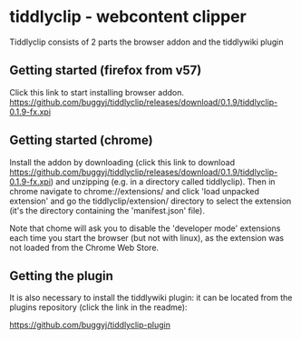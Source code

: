 tiddlyclip -  webcontent clipper
==========

Tiddlyclip consists of 2 parts the browser addon and the tiddlywiki plugin

## Getting started (firefox from v57)
Click this link to start installing browser addon.
https://github.com/buggyj/tiddlyclip/releases/download/0.1.9/tiddlyclip-0.1.9-fx.xpi

## Getting started (chrome)
Install the addon by downloading (click this  link to download https://github.com/buggyj/tiddlyclip/releases/download/0.1.9/tiddlyclip-0.1.9-fx.xpi) and unzipping (e.g. in a directory called tiddlyclip). 
Then in chrome navigate to chrome://extensions/ and click 'load unpacked extension' and go the tiddlyclip/extension/ directory to select the extension (it's the directory containing the 'manifest.json' file).

Note that chome will ask you to disable the 'developer mode' extensions each time you start the browser (but not with linux), as the extension was not loaded from the Chrome Web Store.

## Getting the plugin
It is also necessary to install the tiddlywiki plugin: it can be located from the plugins repository (click the link in the readme):

https://github.com/buggyj/tiddlyclip-plugin
